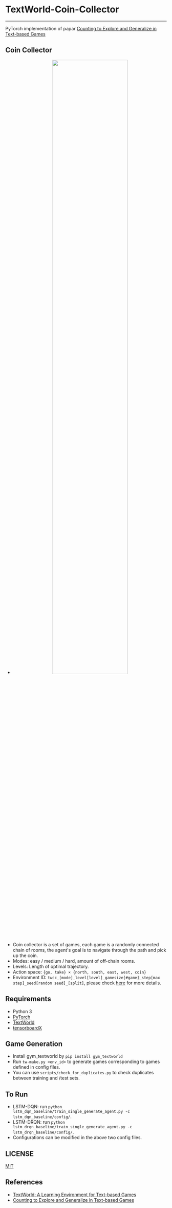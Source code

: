 # TextWorld-Coin-Collector
--------------------------------------------------------------------------------
PyTorch implementation of papar [Counting to Explore and Generalize in Text-based Games][counting]

## Coin Collector
* <p align=center><img width="70%" src="hard_level10.png" /></p>
* Coin collector is a set of games, each game is a randomly connected chain of rooms, the agent's goal is to navigate through the path and pick up the coin.
* Modes: easy / medium / hard, amount of off-chain rooms.
* Levels: Length of optimal trajectory.
* Action space: `{go, take} × {north, south, east, west, coin}​`
* Environment ID: `twcc_[mode]_level[level]_gamesize[#game]_step[max step]_seed[random seed]_[split]`, please check [here][coin_collector] for more details.

## Requirements
* Python 3
* [PyTorch][pytorch_install]
* [TextWorld][textworld_install]
* [tensorboardX][tensorboardx_install]

## Game Generation
* Install gym_textworld by `pip install gym_textworld`
* Run `tw-make.py <env_id>` to generate games corresponding to games defined in config files.
* You can use `scripts/check_for_duplicates.py` to check duplicates between training and /test sets.

## To Run
* LSTM-DQN: run `python lstm_dqn_baseline/train_single_generate_agent.py -c lstm_dqn_baseline/config/`.
* LSTM-DRQN: run `python lstm_drqn_baseline/train_single_generate_agent.py -c lstm_drqn_baseline/config/`.
* Configurations can be modified in the above two config files.

## LICENSE
[MIT][MIT]

## References
* [TextWorld: A Learning Environment for Text-based Games][textworld_paper]
* [Counting to Explore and Generalize in Text-based Games][counting]

[pytorch_install]: http://pytorch.org/
[textworld_install]: https://github.com/Microsoft/TextWorld/
[tensorboardx_install]: https://github.com/lanpa/tensorboardX/
[counting]: https://arxiv.org/abs/1806.11525/
[textworld_paper]: https://arxiv.org/abs/1806.11532/
[coin_collector]: https://github.com/xingdi-eric-yuan/TextWorld-Coin-Collector/blob/master/gym_textworld/gym_textworld/coin_collector.py/
[MIT]: https://github.com/xingdi-eric-yuan/TextWorld-Coin-Collector/blob/master/LICENSE/
